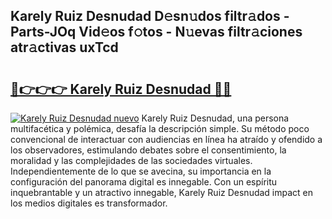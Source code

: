 ## Karely Ruiz Desnudad D𝚎sn𝚞dos filtr𝚊dos - Parts-JOq Vid𝚎os f𝚘tos - N𝚞evas filtr𝚊ciones atr𝚊ctivas uxTcd

# <h2><a href="http://mbb7zwq.tromn.icu/?c=Karely+Ruiz+Desnudad">🔗👉👉👉 Karely Ruiz Desnudad 🔗🔗</a></h2>

[![Karely Ruiz Desnudad nuevo](https://i.imgur.com/pEAQMta.gif)](http://mbb7zwq.tromn.icu/?c=Karely+Ruiz+Desnudad)
Karely Ruiz Desnudad, una persona multifacética y polémica, desafía la descripción simple. Su método poco convencional de interactuar con audiencias en línea ha atraído y ofendido a los observadores, estimulando debates sobre el consentimiento, la moralidad y las complejidades de las sociedades virtuales. Independientemente de lo que se avecina, su importancia en la configuración del panorama digital es innegable. Con un espíritu inquebrantable y un atractivo innegable, Karely Ruiz Desnudad impact en los medios digitales es transformador.
